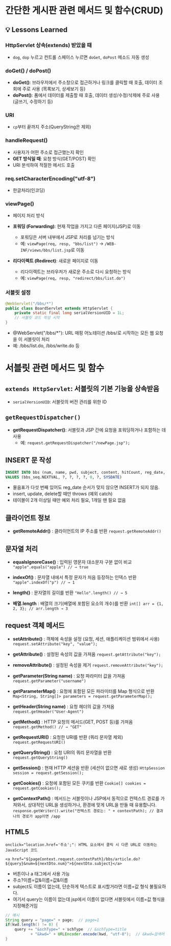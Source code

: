 # 간단한 게시판 관련 메서드 및 함수(CRUD)

## 💡 Lessons Learned

### HttpServlet 상속(extends) 받았을 때
- `dog`, `dop` 누르고 컨트롤 스페이스 누르면 `doGet`, `doPost` 메소드 자동 생성

### doGet() / doPost()
- **doGet()**: 브라우저에서 주소창으로 접근하거나 링크를 클릭할 때 호출, 데이터 조회에 주로 사용 (목록보기, 상세보기 등)
- **doPost()**: 폼에서 데이터를 제출할 때 호출, 데이터 생성/수정/삭제에 주로 사용 (글쓰기, 수정하기 등)

### URI
- `cp`부터 끝까지 주소(QueryString은 제외)

### handleRequest()
- 사용자가 어떤 주소로 접근했는지 확인
- **GET 방식일 때**: 요청 방식(GET/POST) 확인
- URI 분석하여 적절한 메서드 호출

### req.setCharacterEncoding("utf-8")
- 한글처리(인코딩)

### viewPage()
- 페이지 처리 방식
- **포워딩 (Forwarding)**: 현재 작업을 가지고 다른 페이지(JSP)로 이동
  - 포워딩은 서버 내부에서 JSP로 처리를 넘기는 방식
  - 예: `viewPage(req, resp, "bbs/list")` → `/WEB-INF/views/bbs/list.jsp`로 이동


- **리다이렉트 (Redirect)**: 새로운 페이지로 이동
  - 리다이렉트는 브라우저가 새로운 주소로 다시 요청하는 방식
  - 예: `viewPage(req, resp, "redirect/bbs/list.do")`

### 서블릿 설정

```java
@WebServlet("/bbs/*")  
public class BoardServlet extends HttpServlet {
    private static final long serialVersionUID = 1L;
	// 서블릿 코드 작성 시작
}
```
- @WebServlet("/bbs/*"): URL 매핑 어노테이션 /bbs/로 시작하는 모든 웹 요청을 이 서블릿이 처리
- 예: /bbs/list.do, /bbs/write.do 등


# 서블릿 관련 메서드 및 함수

## `extends HttpServlet`: 서블릿의 기본 기능을 상속받음

- `serialVersionUID`: 서블릿의 버전 관리를 위한 ID

## `getRequestDispatcher()`

- **getRequestDispatcher()**: 서블릿과 JSP 간에 요청을 포워딩하거나 포함하는 데 사용
  - 예: `request.getRequestDispatcher("/newPage.jsp");`

## INSERT 문 작성

```sql
INSERT INTO bbs (num, name, pwd, subject, content, hitCount, reg_date, ipAddr)
VALUES (bbs_seq.NEXTVAL, ?, ?, ?, ?, 0, ?, SYSDATE)
```
- 물음표가 다섯 번째 있어도 reg_date 순서가 맞지 않으면 INSERT가 되지 않음.
- insert, update, delete할 때만 throws (예외 catch)
- 테이블이 2개 이상일 때만 예외 처리 필요, 1개일 땐 필요 없음

## 클라이언트 정보
- **getRemoteAddr()** : 클라이언트의 IP 주소를 반환
`request.getRemoteAddr()`

## 문자열 처리
- **equalsIgnoreCase()** : 입력된 영문자 대소문자 구분 없이 비교
`"apple".equals("apple") // → true`

- **indexOf()** : 문자열 내에서 특정 문자가 처음 등장하는 인덱스 반환
`"apple".indexOf("p") // → 1`

- **length()** : 문자열의 길이를 반환
`"Hello".length() // → 5`

- **배열.length** : 배열의 크기(배열에 포함된 요소의 개수)를 반환
`int[] arr = {1, 2, 3}; // arr.length → 3`

## request 객체 메서드

- **setAttribute()** : 객체에 속성을 설정 (요청, 세션, 애플리케이션 범위에서 사용)
`request.setAttribute("key", "value");`

- **getAttribute()** : 설정된 속성의 값을 가져옴
`request.getAttribute("key");`

- **removeAttribute()** : 설정된 속성을 제거
`request.removeAttribute("key");`

- **getParameter(String name)** : 요청 파라미터 값을 가져옴
`request.getParameter("username")`

- **getParameterMap()** : 요청에 포함된 모든 파라미터를 Map 형식으로 반환
`Map<String, String[]> parameters = request.getParameterMap();`

- **getHeader(String name)** : 요청 헤더의 값을 가져옴
`request.getHeader("User-Agent")`

- **getMethod()** : HTTP 요청의 메서드(GET, POST 등)를 가져옴
`request.getMethod() // → "GET"`

- **getRequestURI()** : 요청한 URI를 반환 (쿼리 문자열 제외)
`request.getRequestURI()`

- **getQueryString()** : 요청 URI의 쿼리 문자열을 반환
`request.getQueryString()`

- **getSession()** : 현재 HTTP 세션을 반환 (세션이 없으면 새로 생성)
`HttpSession session = request.getSession();`

- **getCookies()** : 요청에 포함된 모든 쿠키를 반환
`Cookie[] cookies = request.getCookies();`

- **getContextPath()** : 메서드는 서블릿이나 JSP에서 동적으로 컨텍스트 경로를 가져와서, 상대적인 URL을 생성하거나, 환경에 맞게 URL을 만들 때 유용합니다.
`response.getWriter().write("컨텍스트 경로는: " + contextPath); // 결과 나의 경로가 app이면 /app`

## HTML5
`onclick="location.href='주소';": HTML 요소에서 클릭 시 다른 URL로 이동하는 JavaScript 코드`

`<a href="${pageContext.request.contextPath}/bbs/article.do?${query}&num=${nextDto.num}">${nextDto.subject}</a>`

- 버튼이나 a 태그에서 사용 가능
- 주소?이름=값&이름=값&이름
- subject도 이름이 없는데, 단순하게 텍스트로 표시할거라면 이름=값 형식 불필요하다.
- 여기서 query는 이름이 없는데 jsp에서 이름이 없다면 서블릿에서 이름=값 형식을 지정해준거임

```JAVA
// 예시
String query = "page=" + page;  // page=1
if(kwd.length() != 0) {
    query += "&schType=" + schType  // &schType=title
           + "&kwd=" + URLEncoder.encode(kwd, "utf-8");  // &kwd=검색어
}
```
